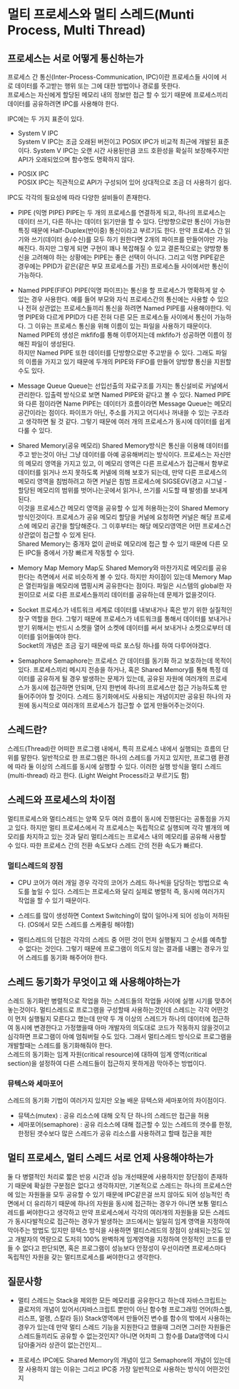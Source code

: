 # 멀티 프로세스와 멀티 스레드(Munti Process, Multi Thread)

## 프로세스는 서로 어떻게 통신하는가
프로세스 간 통신(Inter-Process-Communication, IPC)이란 프로세스들 사이에 서로 데이터를 주고받는 행위 또는 그에 대한 방법이나 경로를 뜻한다.  
프로세스는 자신에게 할당된 메모리 내의 정보만 접근 할 수 있기 때문에 프로세스끼리 데이터를 공유하려면 IPC를 사용해야 한다.

IPC에는 두 가지 표준이 있다.
- System V IPC  
System V IPC는 조금 오래된 버전이고 POSIX IPC가 비교적 최근에 개발된 표준이다. System V IPC는 오랜 시간 사용된만큼 코드 호환성을 확실히 보장해주지만 API가 오래되었으며 함수명도 명확하지 않다.  

- POSIX IPC  
POSIX IPC는 직관적으로 API가 구성되어 있어 상대적으로 조금 더 사용하기 쉽다.  

IPC도 각각의 필요성에 따라 다양한 설비들이 존재한다.
- PIPE (익명 PIPE)
PIPE는 두 개의 프로세스를 연결하게 되고, 하나의 프로세스는 데이터 쓰기, 다른 하나는 데이터 읽기만을 할 수 있다. 단방향으로만 통신이 가능한 특징 때문에 Half-Duplex(반이중) 통신이라고 부르기도 한다. 만약 프로세스 간 읽기와 쓰기(데이터 송/수신)를 모두 하기 원한다면 2개의 파이프를 만들어야만 가능해진다. 하지만 그렇게 되면 구현이 꽤나 복잡해질 수 있고 결론적으로는 양방향 통신을 고려해야 하는 상황에는 PIPE는 좋은 선택이 아니다. 그리고 익명 PIPE같은 경우에는 PPID가 같은(같은 부모 프로세스를 가진) 프로세스들 사이에서만 통신이 가능하다.  

- Named PIPE(FIFO)
PIPE(익명 파이프)는 통신을 할 프로세스가 명확하게 알 수 있는 경우 사용한다. 예를 들어 부모와 자식 프로세스간의 통신에는 사용할 수 있으나 전혀 상관없는 프로세스들끼리 통신을 하려면 Named PIPE를 사용해야한다. 익명 PIPE와 다르게 PPID가 다른 전혀 다른 모든 프로세스들 사이에서 통신이 가능하다. 그 이유는 프로세스 통신을 위해 이름이 있는 파일을 사용하기 때문이다. Named PIPE의 생성은 mkfifo를 통해 이루어지는데 mkfifo가 성공하면 이름이 정해진 파일이 생성된다.  
하지만 Named PIPE 또한 데이터를 단방향으로만 주고받을 수 있다. 그래도 파일의 이름을 가지고 있기 때문에 두개의 PIPE와 FIFO를 만들어 양방향 통신을 지원할 수도 있다.  

- Message Queue
Queue는 선입선출의 자료구조를 가지는 통신설비로 커널에서 관리한다. 입출력 방식으로 보면 Named PIPE와 같다고 볼 수 있다. Named PIPE와 다른 점이라면 Name PIPE는 데이터가 흐름이라면 Message Queue는 메모리 공간이라는 점이다. 파이프가 아닌, 주소를 가지고 어디서나 꺼내쓸 수 있는 구조라고 생각하면 될 것 같다. 그렇기 때문에 여러 개의 프로세스가 동시에 데이터를 쉽게 다룰 수 있다.  

- Shared Memory(공유 메모리)
Shared Memory방식은 통신을 이용해 데이터를 주고 받는것이 아닌 그냥 데이터를 아예 공유해버리는 방식이다. 프로세스는 자신만의 메모리 영역을 가지고 있고, 이 메모리 영역은 다른 프로세스가 접근해서 함부로 데이터를 읽거나 쓰지 못하도록 커넬에 의해 보호가 되는데, 만약 다른 프로세스의 메모리 영역을 침범하려고 하면 커널은 침범 프로세스에 SIGSEGV(경고 시그널 - 할당된 메모리의 범위를 벗어나는곳에서 읽거나, 쓰기를 시도할 때 발생)를 보내게 된다.  
이것을 프로세스간 메모리 영역을 공유할 수 있게 허용하는것이 Shared Memory 방식인것이다. 프로세스가 공유 메모리 할당을 커널에 요청하면 커널은 해당 프로세스에 메모리 공간을 할당해준다. 그 이후부터는 해당 메모리영역은 어떤 프로세스건 상관없이 접근할 수 있게 된다.  
Shared Memory는 중개자 없이 곧바로 메모리에 접근 할 수 있기 때문에 다른 모든 IPC들 중에서 가장 빠르게 작동할 수 있다.  

- Memory Map
Memory Map도 Shared Memory와 마찬가지로 메모리를 공유한다는 측면에서 서로 비슷하게 볼 수 있다. 하지만 차이점이 있는데 Memory Map은 열린파일을 메모리에 맵핑시켜 공유한다는 점이다. 파일은 시스템의 global한 자원이므로 서로 다른 프로세스들끼리 데이터를 공유하는데 문제가 없을것이다.  

- Socket
프로세스가 네트워크 세계로 데이터를 내보내거나 혹은 받기 위한 실질적인 창구 역할을 한다. 그렇기 때문에 프로세스가 네트워크를 통해서 데이터를 보내거나 받기 위해서는 반드시 소켓을 열어 소켓에 데이터를 써서 보내거나 소켓으로부터 데이터를 읽어들여야 한다.  
Socket의 개념은 조금 깊기 때문에 따로 포스팅 하나를 하여 다루어야겠다.  

- Semaphore
Semaphore는 프로세스 간 데이터를 동기화 하고 보호하는데 목적이 있다. 프로세스끼리 메시지 전송을 하거나, 혹은 Shared Memory를 통해 특정 데이터를 공유하게 될 경우 발생하는 문제가 있는데, 공유된 자원에 여러개의 프로세스가 동시에 접근하면 안되며, 단지 한번에 하나의 프로세스만 접근 가능하도록 만들어주어야 할 것이다. 스레드 동기화에서도 사용되는 개념이지만 공유된 하나의 자원에 동시적으로 여러개의 프로세스가 접근할 수 없게 만들어주는것이다.


## 스레드란?
스레드(Thread)란 어떠한 프로그램 내에서, 특히 프로세스 내에서 실행되는 흐름의 단위를 말한다. 일반적으로 한 프로그램은 하나의 스레드를 가지고 있지만, 프로그램 환경에 따라 둘 이상의 스레드를 동시에 실행할 수 있다. 이러한 실행 방식을 멀티 스레드(multi-thread) 라고 한다. (Light Weight Process라고 부르기도 함)

## 스레드와 프로세스의 차이점
멀티프로세스와 멀티스레드는 양쪽 모두 여러 흐름이 동시에 진행된다는 공통점을 가지고 있다. 하지만 멀티 프로세스에서 각 프로세스는 독립적으로 실행되며 각각 별개의 메모리를 차지하고 있는 것과 달리 멀티스레드는 프로세스 내의 메모리를 공유해 사용할 수 있다. 따한 프로세스 간의 전환 속도보다 스레드 간의 전환 속도가 빠르다.

### 멀티스레드의 장점
- CPU 코어가 여러 개일 경우 각각의 코어가 스레드 하나씩을 담당하는 방법으로 속도를 높일 수 있다. 스레드는 프로세스와 달리 실제로 병렬적 즉, 동시에 여러가지 작업을 할 수 있기 때문이다.

- 스레드를 많이 생성하면 Context Switching이 많이 일어나게 되어 성능이 저하된다. (OS에서 모든 스레드를 스케줄링 해야함)
- 멀티스레드의 단점은 각각의 스레드 중 어떤 것이 먼저 실행될지 그 순서를 예측할 수 없다는 것인다. 그렇기 때문에 프로그램이 의도치 않는 결과를 내뿜는 경우가 있어 스레드를 동기화 해주어야 한다.

## 스레드 동기화가 무엇이고 왜 사용해야하는가
스레드 동기화란 병렬적으로 작업을 하는 스레드들의 작업들 사이에 실행 시기를 맞추어놓는것이다. 멀티스레드로 프로그램을 구성할때 사용하는것인데 스레드는 각각 어떤것이 먼저 실행될지 모른다고 했는데 만약 두 개 이상의 스레드가 하나의 데이터에 접근하여 동시에 변경한다고 가정했을때 아마 개발자의 의도대로 코드가 작동하지 않을것이고 심각하면 프로그램이 아예 멈춰버릴 수도 있다. 그래서 멀티스레드 방식으로 프로그램을 개발할때는 스레드를 동기화해줘야 한다.  
스레드의 동기화는 임계 자원(critical resource)에 대하여 임계 영역(critical section)을 설정하여 다른 스레드들이 접근하지 못하게끔 막아주는 방법이다.

### 뮤텍스와 세마포어
스레드의 동기화 기법이 여러가지 있지만 오늘 배운 뮤텍스와 세마포어의 차이점이다.
- 뮤텍스(mutex) : 공유 리소스에 대해 오직 단 하나의 스레드만 접근을 허용
- 세마포어(semaphore) : 공유 리소스에 대해 접근할 수 있는 스레드의 갯수를 한정, 한정된 갯수보다 많은 스레드가 공유 리소스를 사용하려고 할때 접근을 제한  

## 멀티 프로세스, 멀티 스레드 서로 언제 사용해야하는가
둘 다 병렬적인 처리로 짧은 반응 시간과 성능 개선때문에 사용하지만 장단점이 존재하기 때문에 확실한 구분점은 없다고 생각하지만, 기본적으로 스레드는 하나의 프로세스안에 있는 자원들을 모두 공유할 수 있기 때문에 IPC같은걸 쓰지 않아도 되어 성능적인 측면에서 더 유리하기 때문에 하나의 자원을 동시에 접근하는 경우가 아니면 보통 멀티스레드를 써야한다고 생각하고 만약 프로세스에서 각각의 여러개의 자원들을 모든 스레드가 동시다발적으로 접근하는 경우가 발생하는 코드에서는 일일히 임계 영역을 지정하여 막아주는 방법도 있지만 뮤텍스 방식을 사용하면 멀티스레드의 장점이 상쇄되는것도 있고 개발자의 역량으로 도저히 100% 완벽하게 임계영역을 지정하여 안정적인 코드를 만들 수 없다고 판단되면, 혹은 프로그램이 성능보다 안정성이 우선이라면 프로세스마다 독립적인 자원을 갖는 멀티프로세스를 써야한다고 생각한다.  

## 질문사항
- 멀티 스레드는 Stack을 제외한 모든 메모리를 공유한다고 하는데 자바스크립트는 클로저의 개념이 있어서(자바스크립트 뿐만이 아닌 함수형 프로그래밍 언어(하스켈, 리스프, 얼랭, 스칼라 등)) Stack영역에서 만들어진 변수를 함수의 밖에서 사용하는 경우가 있는데 만약 멀티 스레드 기능을 지원한다고 했을때 그러면 그러한 자원들은 스레드들끼리도 공유할 수 없는것인지? 아니면 어차피 그 함수를 Data영역에 다시 담아줄거라 상관이 없는건인지...

- 프로세스 IPC에도 Shared Memory의 개념이 있고 Semaphore의 개념이 있는데 잘 사용하지 않는 이유는 그리고 IPC중 가장 일반적으로 사용하는 방식이 어떤것인지